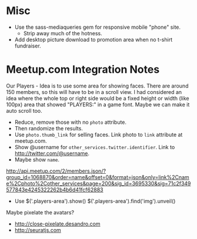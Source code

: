 
# Misc

* Use the sass-mediaqueries gem for responsive mobile "phone" site.
  - Strip away much of the hotness.
* Add desktop picture download to promotion area when no t-shirt fundraiser.


# Meetup.com Integration Notes

Our Players - Idea is to use some area for showing faces. There are around 150 members, so this will have to be in a scroll view. I had considered an idea where the whole top or right side would be a fixed height or width (like 100px) area that showed "PLAYERS:" in a game font. Maybe we can make it auto scroll too.

  * Reduce, remove those with no `photo` attribute.
  * Then randomize the results.
  * Use `photo.thumb_link` for selling faces. Link photo to `link` attribute at meetup.com.
  * Show @username for `other_services.twitter.identifier`. Link to http://twitter.com/@username.
  * Maybe show `name`.

http://api.meetup.com/2/members.json/?group_id=1068870&order=name&offset=0&format=json&only=link%2Cname%2Cphoto%2Cother_services&page=200&sig_id=3695330&sig=71c2f349577843e4245322262b4b6d41fcf62883

  * Use 
    $('.players-area').show()
    $('.players-area').find('img').unveil()

Maybe pixelate the avatars?

  * http://close-pixelate.desandro.com
  * http://seuratjs.com
